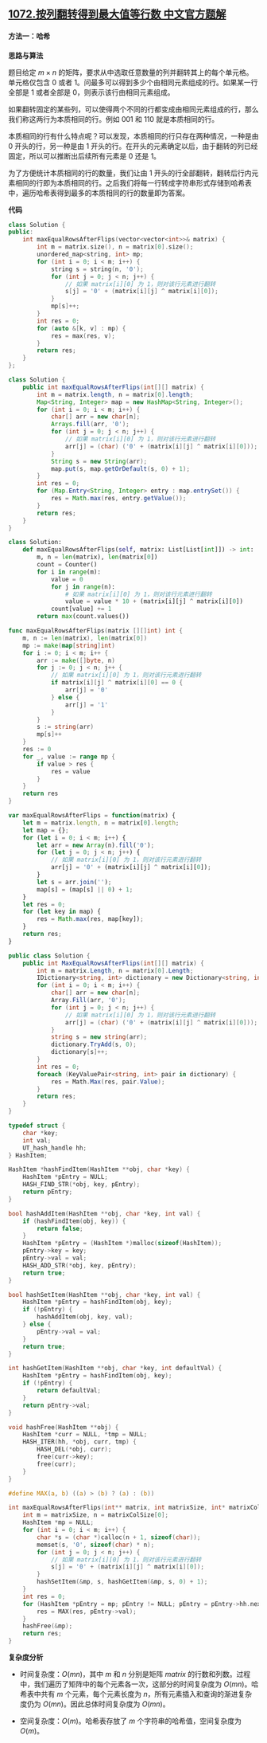 ## [1072.按列翻转得到最大值等行数 中文官方题解](https://leetcode.cn/problems/flip-columns-for-maximum-number-of-equal-rows/solutions/100000/an-lie-fan-zhuan-de-dao-zui-da-zhi-deng-teeig)

#### 方法一：哈希

**思路与算法**

题目给定 $m\times n$ 的矩阵，要求从中选取任意数量的列并翻转其上的每个单元格。单元格仅包含 $0$ 或者 $1$。问最多可以得到多少个由相同元素组成的行。如果某一行全部是 $1$ 或者全部是 $0$，则表示该行由相同元素组成。

如果翻转固定的某些列，可以使得两个不同的行都变成由相同元素组成的行，那么我们称这两行为本质相同的行。例如 $001$ 和 $110$ 就是本质相同的行。

本质相同的行有什么特点呢？可以发现，本质相同的行只存在两种情况，一种是由 $0$ 开头的行，另一种是由 $1$ 开头的行。在开头的元素确定以后，由于翻转的列已经固定，所以可以推断出后续所有元素是 $0$ 还是 $1$。

为了方便统计本质相同的行的数量，我们让由 $1$ 开头的行全部翻转，翻转后行内元素相同的行即为本质相同的行。之后我们将每一行转成字符串形式存储到哈希表中，遍历哈希表得到最多的本质相同的行的数量即为答案。

**代码**

```C++ [sol1-C++]
class Solution {
public:
    int maxEqualRowsAfterFlips(vector<vector<int>>& matrix) {
        int m = matrix.size(), n = matrix[0].size();
        unordered_map<string, int> mp;
        for (int i = 0; i < m; i++) {
            string s = string(n, '0');
            for (int j = 0; j < n; j++) {
                // 如果 matrix[i][0] 为 1，则对该行元素进行翻转
                s[j] = '0' + (matrix[i][j] ^ matrix[i][0]);
            }
            mp[s]++;
        }
        int res = 0;
        for (auto &[k, v] : mp) {
            res = max(res, v);
        }
        return res;
    }
};
```

```Java [sol1-Java]
class Solution {
    public int maxEqualRowsAfterFlips(int[][] matrix) {
        int m = matrix.length, n = matrix[0].length;
        Map<String, Integer> map = new HashMap<String, Integer>();
        for (int i = 0; i < m; i++) {
            char[] arr = new char[n];
            Arrays.fill(arr, '0');
            for (int j = 0; j < n; j++) {
                // 如果 matrix[i][0] 为 1，则对该行元素进行翻转
                arr[j] = (char) ('0' + (matrix[i][j] ^ matrix[i][0]));
            }
            String s = new String(arr);
            map.put(s, map.getOrDefault(s, 0) + 1);
        }
        int res = 0;
        for (Map.Entry<String, Integer> entry : map.entrySet()) {
            res = Math.max(res, entry.getValue());
        }
        return res;
    }
}
```

```Python [sol1-Python3]
class Solution:
    def maxEqualRowsAfterFlips(self, matrix: List[List[int]]) -> int:
        m, n = len(matrix), len(matrix[0])
        count = Counter()
        for i in range(m):
            value = 0
            for j in range(n):
                # 如果 matrix[i][0] 为 1，则对该行元素进行翻转
                value = value * 10 + (matrix[i][j] ^ matrix[i][0])
            count[value] += 1
        return max(count.values())
```

```Go [sol1-Go]
func maxEqualRowsAfterFlips(matrix [][]int) int {
    m, n := len(matrix), len(matrix[0])
    mp := make(map[string]int)
    for i := 0; i < m; i++ {
        arr := make([]byte, n)
        for j := 0; j < n; j++ {
            // 如果 matrix[i][0] 为 1，则对该行元素进行翻转
            if matrix[i][j] ^ matrix[i][0] == 0 {
                arr[j] = '0'
            } else {
                arr[j] = '1'
            }
        }
        s := string(arr)
        mp[s]++
    }
    res := 0
    for _, value := range mp {
        if value > res {
            res = value
        }
    }
    return res
}
```

```JavaScript [sol1-JavaScript]
var maxEqualRowsAfterFlips = function(matrix) {
    let m = matrix.length, n = matrix[0].length;
    let map = {};
    for (let i = 0; i < m; i++) {
        let arr = new Array(n).fill('0');
        for (let j = 0; j < n; j++) {
            // 如果 matrix[i][0] 为 1，则对该行元素进行翻转
            arr[j] = '0' + (matrix[i][j] ^ matrix[i][0]);
        }
        let s = arr.join('');
        map[s] = (map[s] || 0) + 1;
    }
    let res = 0;
    for (let key in map) {
        res = Math.max(res, map[key]);
    }
    return res;
}
```

```C# [sol1-C#]
public class Solution {
    public int MaxEqualRowsAfterFlips(int[][] matrix) {
        int m = matrix.Length, n = matrix[0].Length;
        IDictionary<string, int> dictionary = new Dictionary<string, int>();
        for (int i = 0; i < m; i++) {
            char[] arr = new char[n];
            Array.Fill(arr, '0');
            for (int j = 0; j < n; j++) {
                // 如果 matrix[i][0] 为 1，则对该行元素进行翻转
                arr[j] = (char) ('0' + (matrix[i][j] ^ matrix[i][0]));
            }
            string s = new string(arr);
            dictionary.TryAdd(s, 0);
            dictionary[s]++;
        }
        int res = 0;
        foreach (KeyValuePair<string, int> pair in dictionary) {
            res = Math.Max(res, pair.Value);
        }
        return res;
    }
}
```

```C [sol1-C]
typedef struct {
    char *key;
    int val;
    UT_hash_handle hh;
} HashItem;

HashItem *hashFindItem(HashItem **obj, char *key) {
    HashItem *pEntry = NULL;
    HASH_FIND_STR(*obj, key, pEntry);
    return pEntry;
}

bool hashAddItem(HashItem **obj, char *key, int val) {
    if (hashFindItem(obj, key)) {
        return false;
    }
    HashItem *pEntry = (HashItem *)malloc(sizeof(HashItem));
    pEntry->key = key;
    pEntry->val = val;
    HASH_ADD_STR(*obj, key, pEntry);
    return true;
}

bool hashSetItem(HashItem **obj, char *key, int val) {
    HashItem *pEntry = hashFindItem(obj, key);
    if (!pEntry) {
        hashAddItem(obj, key, val);
    } else {
        pEntry->val = val;
    }
    return true;
}

int hashGetItem(HashItem **obj, char *key, int defaultVal) {
    HashItem *pEntry = hashFindItem(obj, key);
    if (!pEntry) {
        return defaultVal;
    }
    return pEntry->val;
}

void hashFree(HashItem **obj) {
    HashItem *curr = NULL, *tmp = NULL;
    HASH_ITER(hh, *obj, curr, tmp) {
        HASH_DEL(*obj, curr);
        free(curr->key);
        free(curr);
    }
}

#define MAX(a, b) ((a) > (b) ? (a) : (b))

int maxEqualRowsAfterFlips(int** matrix, int matrixSize, int* matrixColSize) {
    int m = matrixSize, n = matrixColSize[0];
    HashItem *mp = NULL;
    for (int i = 0; i < m; i++) {
        char *s = (char *)calloc(n + 1, sizeof(char));
        memset(s, '0', sizeof(char) * n);
        for (int j = 0; j < n; j++) {
            // 如果 matrix[i][0] 为 1，则对该行元素进行翻转
            s[j] = '0' + (matrix[i][j] ^ matrix[i][0]);
        }
        hashSetItem(&mp, s, hashGetItem(&mp, s, 0) + 1);
    }
    int res = 0;
    for (HashItem *pEntry = mp; pEntry != NULL; pEntry = pEntry->hh.next) {
        res = MAX(res, pEntry->val);
    }
    hashFree(&mp);
    return res;
}
```

**复杂度分析**

- 时间复杂度：$O(mn)$，其中 $m$ 和 $n$ 分别是矩阵 $\textit{matrix}$ 的行数和列数。过程中，我们遍历了矩阵中的每个元素各一次，这部分的时间复杂度为 $O(mn)$。哈希表中共有 $m$ 个元素，每个元素长度为 $n$，所有元素插入和查询的渐进复杂度仍为 $O(mn)$。因此总体时间复杂度为 $O(mn)$。

- 空间复杂度：$O(m)$。哈希表存放了 $m$ 个字符串的哈希值，空间复杂度为 $O(m)$。